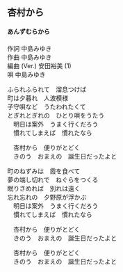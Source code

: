 ## 杏村から
#### あんずむらから
  
作詞        中島みゆき  
作曲        中島みゆき  
編曲 (Ver.) 安田裕美 (1)  
唄          中島みゆき  
  
ふられふられて　溜息つけば  
町は夕暮れ　人波模様  
子守唄など　うたわれたくて  
とぎれとぎれの　ひとり唄をうたう  
　明日は案外　うまく行くだろう  
　慣れてしまえば　慣れたなら  
  
　杏村から　便りがとどく  
　きのう　おまえの　誕生日だったよと  
  
町のねずみは　霞を食べて  
夢の端し切れで　ねぐらをつくる  
眠りさめれば　別れは遠く  
忘れ忘れの　夕野原が浮かぶ  
　明日は案外　うまく行くだろう  
　慣れてしまえば　慣れたなら  
  
　杏村から　便りがとどく  
　きのう　おまえの　誕生日だったよと  
  
　杏村から　便りがとどく  
　きのう　おまえの　誕生日だったよと  
